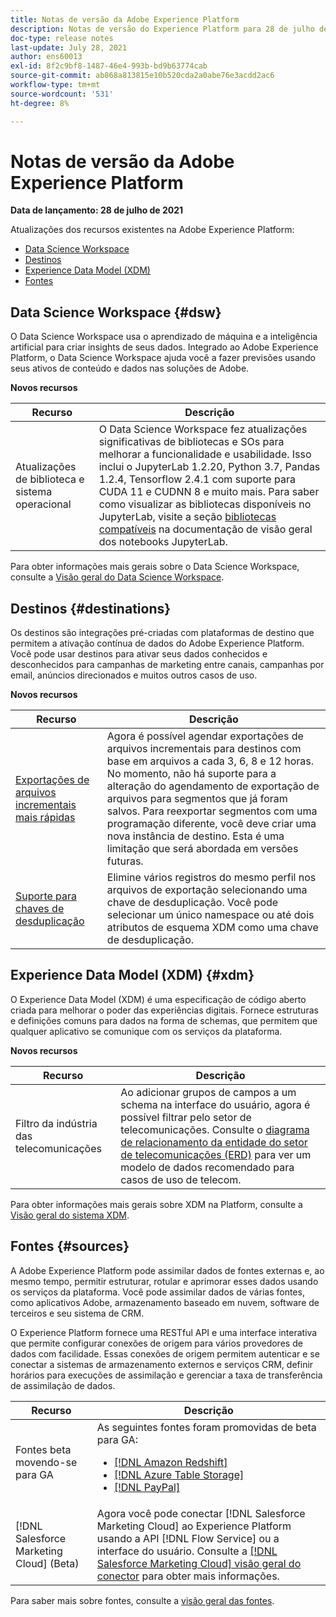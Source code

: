 ```yaml
---
title: Notas de versão da Adobe Experience Platform
description: Notas de versão do Experience Platform para 28 de julho de 2021.
doc-type: release notes
last-update: July 28, 2021
author: ens60013
exl-id: 8f2c9bf8-1487-46e4-993b-bd9b63774cab
source-git-commit: ab868a813815e10b520cda2a0abe76e3acdd2ac6
workflow-type: tm+mt
source-wordcount: '531'
ht-degree: 8%

---
```



# Notas de versão da Adobe Experience Platform

**Data de lançamento: 28 de julho de 2021**

Atualizações dos recursos existentes na Adobe Experience Platform:

- [Data Science Workspace](#dsw)
- [Destinos](#destinations)
- [Experience Data Model (XDM)](#xdm)
- [Fontes](#sources)

## Data Science Workspace {#dsw}

O Data Science Workspace usa o aprendizado de máquina e a inteligência artificial para criar insights de seus dados. Integrado ao Adobe Experience Platform, o Data Science Workspace ajuda você a fazer previsões usando seus ativos de conteúdo e dados nas soluções de Adobe.

**Novos recursos**

| Recurso | Descrição |
| --- | --- |
| Atualizações de biblioteca e sistema operacional | O Data Science Workspace fez atualizações significativas de bibliotecas e SOs para melhorar a funcionalidade e usabilidade. Isso inclui o JupyterLab 1.2.20, Python 3.7, Pandas 1.2.4, Tensorflow 2.4.1 com suporte para CUDA 11 e CUDNN 8 e muito mais. Para saber como visualizar as bibliotecas disponíveis no JupyterLab, visite a seção [bibliotecas compatíveis](../../data-science-workspace/jupyterlab/overview.md#supported-libraries) na documentação de visão geral dos notebooks JupyterLab. |

Para obter informações mais gerais sobre o Data Science Workspace, consulte a [Visão geral do Data Science Workspace](../../data-science-workspace/home.md).

## Destinos {#destinations}

Os destinos são integrações pré-criadas com plataformas de destino que permitem a ativação contínua de dados do Adobe Experience Platform. Você pode usar destinos para ativar seus dados conhecidos e desconhecidos para campanhas de marketing entre canais, campanhas por email, anúncios direcionados e muitos outros casos de uso.

**Novos recursos**

| Recurso | Descrição |
| --- | --- |
| [Exportações de arquivos incrementais mais rápidas](../../destinations/ui/activate-destinations.md#export-incremental-files) | Agora é possível agendar exportações de arquivos incrementais para destinos com base em arquivos a cada 3, 6, 8 e 12 horas. No momento, não há suporte para a alteração do agendamento de exportação de arquivos para segmentos que já foram salvos. Para reexportar segmentos com uma programação diferente, você deve criar uma nova instância de destino. Esta é uma limitação que será abordada em versões futuras. |
| [Suporte para chaves de desduplicação](../../destinations/ui/activate-destinations.md#deduplication-keys) | Elimine vários registros do mesmo perfil nos arquivos de exportação selecionando uma chave de desduplicação. Você pode selecionar um único namespace ou até dois atributos de esquema XDM como uma chave de desduplicação. |

## Experience Data Model (XDM) {#xdm}

O Experience Data Model (XDM) é uma especificação de código aberto criada para melhorar o poder das experiências digitais. Fornece estruturas e definições comuns para dados na forma de schemas, que permitem que qualquer aplicativo se comunique com os serviços da plataforma.

**Novos recursos**

| Recurso | Descrição |
| --- | --- |
| Filtro da indústria das telecomunicações | Ao adicionar grupos de campos a um schema na interface do usuário, agora é possível filtrar pelo setor de telecomunicações. Consulte o [diagrama de relacionamento da entidade do setor de telecomunicações (ERD)](../../xdm/schema/industries/telecom.md) para ver um modelo de dados recomendado para casos de uso de telecom. |

Para obter informações mais gerais sobre XDM na Platform, consulte a [Visão geral do sistema XDM](../../xdm/home.md).

## Fontes {#sources}

A Adobe Experience Platform pode assimilar dados de fontes externas e, ao mesmo tempo, permitir estruturar, rotular e aprimorar esses dados usando os serviços da plataforma. Você pode assimilar dados de várias fontes, como aplicativos Adobe, armazenamento baseado em nuvem, software de terceiros e seu sistema de CRM.

O Experience Platform fornece uma RESTful API e uma interface interativa que permite configurar conexões de origem para vários provedores de dados com facilidade. Essas conexões de origem permitem autenticar e se conectar a sistemas de armazenamento externos e serviços CRM, definir horários para execuções de assimilação e gerenciar a taxa de transferência de assimilação de dados.

| Recurso | Descrição |
| ------- | ----------- |
| Fontes beta movendo-se para GA | As seguintes fontes foram promovidas de beta para GA: <ul><li>[[!DNL Amazon Redshift]](../../sources/connectors/databases/redshift.md)</li><li>[[!DNL Azure Table Storage]](../../sources/connectors/databases/ats.md)</li><li>[[!DNL PayPal]](../../sources/connectors/payments/paypal.md)</li></ul> |
| [!DNL Salesforce Marketing Cloud] (Beta) | Agora você pode conectar [!DNL Salesforce Marketing Cloud] ao Experience Platform usando a API [!DNL Flow Service] ou a interface do usuário. Consulte a [[!DNL Salesforce Marketing Cloud] visão geral do conector](../../sources/connectors/marketing-automation/salesforce-marketing-cloud.md) para obter mais informações. |

Para saber mais sobre fontes, consulte a [visão geral das fontes](../../sources/home.md).
